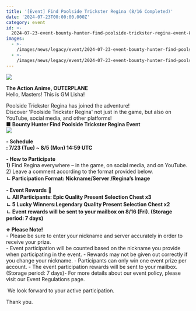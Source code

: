 ```yaml
---
title: '[Event] Find Poolside Trickster Regina (8/16 Completed)'
date: '2024-07-23T00:00:00.000Z'
category: event
id: >-
  2024-07-23-event-bounty-hunter-find-poolside-trickster-regina-event-8-16-completed
images:
  - >-
    /images/news/legacy/event/2024-07-23-event-bounty-hunter-find-poolside-trickster-regina-event-8-16-completed/349332a5293c43db99d10f0eb42edfad.webp
  - >-
    /images/news/legacy/event/2024-07-23-event-bounty-hunter-find-poolside-trickster-regina-event-8-16-completed/82c118f859804d32844422bc63fd1425.webp
---
```


![](/images/news/legacy/event/2024-07-23-event-bounty-hunter-find-poolside-trickster-regina-event-8-16-completed/349332a5293c43db99d10f0eb42edfad.webp)  

**The Action Anime, OUTERPLANE**  
Hello, Masters! This is GM Lisha!  

Poolside Trickster Regina has joined the adventure!  
Discover 'Poolside Trickster Regina' not just in the game, but also on YouTube, social media, and other platforms!  
**■** **Bounty Hunter Find Poolside Trickster Regina Event**  
![](/images/news/legacy/event/2024-07-23-event-bounty-hunter-find-poolside-trickster-regina-event-8-16-completed/82c118f859804d32844422bc63fd1425.webp)  
  
**\- Schedule**  
**: 7/23 (Tue) ~ 8/5 (Mon) 14:59 UTC**  
  
**\- How to Participate**  
**1)** Find Regina everywhere – in the game, on social media, and on YouTube.  
2) Leave a comment according to the format provided below.  
**ㄴ Participation Format: Nickname/Server /Regina’s Image**  
  
**\- Event Rewards** **🎁**  
**ㄴ** **All Participants: Epic Quality Present Selection Chest x3**  
**ㄴ** **5 Lucky Winners:Legendary Quality Present Selection Chest x2**  
**ㄴ** **Event rewards will be sent to your mailbox on 8/16 (Fri). (Storage period: 7 days)**  
  
**※ Please Note!**  
\- Please be sure to enter your nickname and server accurately in order to receive your prize.  
\- Event participation will be counted based on the nickname you provide when participating in the event. - Rewards may not be given out correctly if you change your nickname. - Participants can only win one event prize per account. - The event participation rewards will be sent to your mailbox. (Storage period: 7 days)- For more details about our event policy, please visit our Event Regulations page.

  
 We look forward to your active participation.

Thank you.
